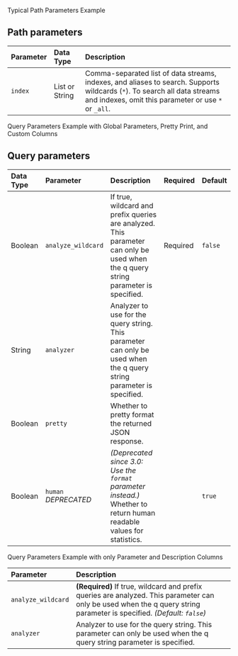 Typical Path Parameters Example

<!-- spec_insert_start
api: search
component: path_parameters
-->
## Path parameters

Parameter | Data Type | Description
:--- | :--- | :---
`index` | List or String | Comma-separated list of data streams, indexes, and aliases to search. Supports wildcards (`*`). To search all data streams and indexes, omit this parameter or use `*` or `_all`.
<!-- spec_insert_end -->

Query Parameters Example with Global Parameters, Pretty Print, and Custom Columns

<!-- spec_insert_start
api: search
component: query_parameters
include_global: true
pretty: true
columns: Data Type, Parameter, Description, Required, Default
-->
## Query parameters

| Data Type | Parameter                 | Description                                                                                                                        | Required | Default |
|:----------|:--------------------------|:-----------------------------------------------------------------------------------------------------------------------------------|:---------|:--------|
| Boolean   | `analyze_wildcard`        | If true, wildcard and prefix queries are analyzed. This parameter can only be used when the q query string parameter is specified. | Required | `false` |
| String    | `analyzer`                | Analyzer to use for the query string. This parameter can only be used when the q query string parameter is specified.              |          |         |
| Boolean   | `pretty`                  | Whether to pretty format the returned JSON response.                                                                               |          |         |
| Boolean   | `human` <br> _DEPRECATED_ | _(Deprecated since 3.0: Use the `format` parameter instead.)_ Whether to return human readable values for statistics.              |          | `true`  |
<!-- spec_insert_end -->

Query Parameters Example with only Parameter and Description Columns

<!-- spec_insert_start
api: search
component: query_parameters
columns: Parameter, Description
omit_header: true
-->
Parameter | Description
:--- | :---
`analyze_wildcard` | **(Required)** If true, wildcard and prefix queries are analyzed. This parameter can only be used when the q query string parameter is specified. _(Default: `false`)_
`analyzer` | Analyzer to use for the query string. This parameter can only be used when the q query string parameter is specified.
<!-- spec_insert_end -->

